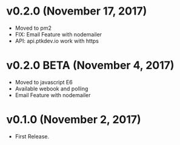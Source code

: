 # v0.2.0 (November 17, 2017)

* Moved to pm2
* FIX: Email Feature with nodemailer
* API: api.ptkdev.io work with https

# v0.2.0 BETA (November 4, 2017)

* Moved to javascript E6
* Available webook and polling
* Email Feature with nodemailer

# v0.1.0 (November 2, 2017)

* First Release.
